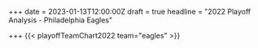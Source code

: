 +++
date = 2023-01-13T12:00:00Z
draft = true
headline = "2022 Playoff Analysis - Philadelphia Eagles"

+++
{{< playoffTeamChart2022 team="eagles" >}}
